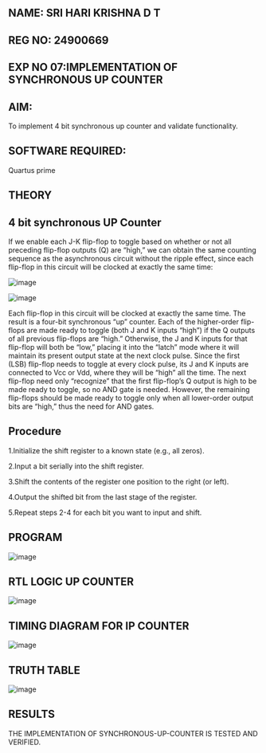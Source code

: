 ## NAME: SRI HARI KRISHNA D T
## REG NO: 24900669
## EXP NO 07:IMPLEMENTATION OF SYNCHRONOUS UP COUNTER


## AIM:

To implement 4 bit synchronous up counter and validate functionality.

## SOFTWARE REQUIRED:

Quartus prime

## THEORY

## 4 bit synchronous UP Counter

If we enable each J-K flip-flop to toggle based on whether or not all preceding flip-flop outputs (Q) are “high,” we can obtain the same counting sequence as the asynchronous circuit without the ripple effect, since each flip-flop in this circuit will be clocked at exactly the same time:

![image](https://github.com/naavaneetha/SYNCHRONOUS-UP-COUNTER/assets/154305477/d5db3fa0-e413-404c-b80e-b2f39d82e7e8)


![image](https://github.com/naavaneetha/SYNCHRONOUS-UP-COUNTER/assets/154305477/52cb61eb-d04b-442d-810c-31185a68410b)

Each flip-flop in this circuit will be clocked at exactly the same time.
The result is a four-bit synchronous “up” counter. Each of the higher-order flip-flops are made ready to toggle (both J and K inputs “high”) if the Q outputs of all previous flip-flops are “high.”
Otherwise, the J and K inputs for that flip-flop will both be “low,” placing it into the “latch” mode where it will maintain its present output state at the next clock pulse.
Since the first (LSB) flip-flop needs to toggle at every clock pulse, its J and K inputs are connected to Vcc or Vdd, where they will be “high” all the time.
The next flip-flop need only “recognize” that the first flip-flop’s Q output is high to be made ready to toggle, so no AND gate is needed.
However, the remaining flip-flops should be made ready to toggle only when all lower-order output bits are “high,” thus the need for AND gates.

## Procedure
1.Initialize the shift register to a known state (e.g., all zeros).

2.Input a bit serially into the shift register.

3.Shift the contents of the register one position to the right (or left).

4.Output the shifted bit from the last stage of the register.

5.Repeat steps 2-4 for each bit you want to input and shift.

## PROGRAM

![image](https://github.com/user-attachments/assets/0f2990c0-9847-4919-9d7f-3f1f3018f092)


## RTL LOGIC UP COUNTER
![image](https://github.com/user-attachments/assets/f8357738-aa61-4573-bfa9-a8871d485137)


## TIMING DIAGRAM FOR IP COUNTER
![image](https://github.com/user-attachments/assets/d599bf38-1c84-4988-91b9-c0cbd22f93da)


## TRUTH TABLE
![image](https://github.com/user-attachments/assets/1d0644c1-c5b1-49f0-b014-31346d6da51c)


## RESULTS
THE IMPLEMENTATION OF SYNCHRONOUS-UP-COUNTER IS TESTED AND VERIFIED.
